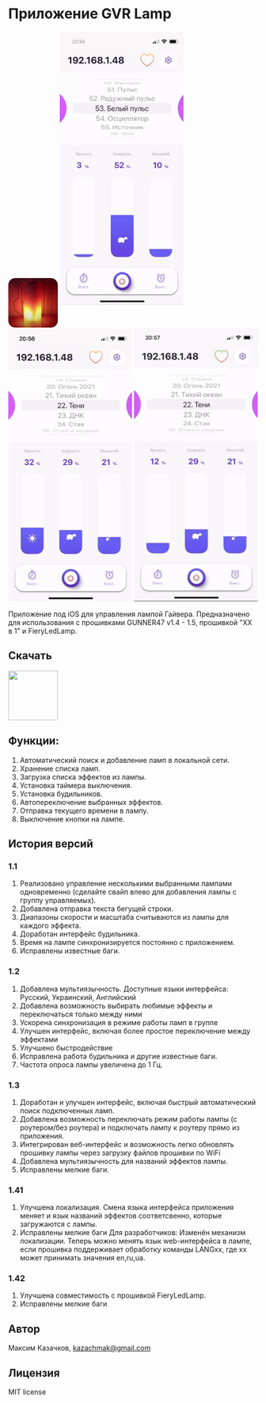 # Приложение GVR Lamp
<img src="https://github.com/Kazachmak/GVRLamp/blob/master/icon.png" align="center" height="100" width="100">
<img src="https://github.com/Kazachmak/GVRLamp/blob/master/demo1.gif" width="250"/>  <img src="https://github.com/Kazachmak/GVRLamp/blob/master/demo2.gif" width="250"/>  <img src="https://github.com/Kazachmak/GVRLamp/blob/master/demo3.gif" width="250"/>

Приложение под iOS для управления лампой Гайвера.
Предназначено для использования с прошивками GUNNER47 v1.4 - 1.5, прошивкой "XX в 1" и FieryLedLamp.

## Скачать
[<img src="https://upload.wikimedia.org/wikipedia/commons/3/3c/Download_on_the_App_Store_Badge.svg" align="center" height="100" width="100"> ](https://apps.apple.com/ru/app/gvr-lamp/id1546452194)

##  Функции:
1. Автоматический поиск и добавление ламп в локальной сети.
2. Хранение списка ламп.
3. Загрузка списка эффектов из лампы.
4. Установка таймера выключения.
5. Установка будильников.
6. Автопереключение выбранных эффектов.
7. Отправка текущего времени в лампу.
8. Выключение кнопки на лампе.

## История версий

### 1.1
1. Реализовано управление несколькими выбранными лампами одновременно (сделайте свайп влево для добавления лампы с группу управляемых).
2. Добавлена отправка текста бегущей строки.
3. Диапазоны скорости и масштаба считываются из лампы для каждого эффекта.
4. Доработан интерфейс будильника.
5. Время на лампе синхронизируется постоянно с приложением.
6. Исправлены известные баги.

### 1.2
1. Добавлена мультиязычность. Доступные языки интерфейса: Русский, Украинский, Английский
2. Добавлена возможность выбирать любимые эффекты и переключаться только между ними
3. Ускорена синхронизация в режиме работы ламп в группе
4. Улучшен интерфейс, включая более простое переключение между эффектами
5. Улучшено быстродействие
6. Исправлена работа будильника и другие известные баги.
7. Частота опроса лампы увеличена до 1 Гц.

### 1.3
1. Доработан и улучшен интерфейс, включая быстрый автоматический поиск подключенных ламп.
2. Добавлена возможность переключать режим работы лампы (с роутером/без роутера) и подключать лампу к роутеру прямо из приложения.
3. Интегрирован веб-интерфейс и возможность легко обновлять прошивку лампы через загрузку файлов прошивки по WiFi
4. Добавлена мультиязычность для названий эффектов лампы.
5. Исправлены мелкие баги.

### 1.41
1. Улучшена локализация. Смена языка интерфейса приложения меняет и язык названий эффектов соответсвенно, которые загружаются с лампы.
2. Исправлены мелкие баги
Для разработчиков:
Изменён механизм локализации. Теперь можно менять язык web-интерфейса в лампе, если прошивка поддерживает обработку команды LANGxx, где хх может принимать значения en,ru,ua.

### 1.42
1. Улучшена совместимость с прошивкой FieryLedLamp.
2. Исправлены мелкие баги

## Автор

Максим Казачков, kazachmak@gmail.com

## Лицензия

MIT license
